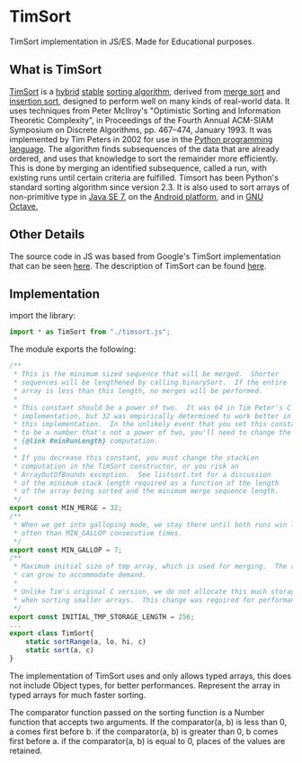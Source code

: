 # TimSort
TimSort implementation in JS/ES.
Made for Educational purposes.

## What is TimSort
[TimSort](https://en.wikipedia.org/wiki/Timsort) is a [hybrid](https://en.wikipedia.org/wiki/Hybrid_algorithm) [stable](https://en.wikipedia.org/wiki/Category:Stable_sorts) [sorting algorithm](https://en.wikipedia.org/wiki/Sorting_algorithm), derived from [merge sort](https://en.wikipedia.org/wiki/Merge_sort) and [insertion sort](https://en.wikipedia.org/wiki/Insertion_sort), designed to perform well on many kinds of real-world data. It uses techniques from Peter McIlroy's "Optimistic Sorting and Information Theoretic Complexity", in Proceedings of the Fourth Annual ACM-SIAM Symposium on Discrete Algorithms, pp. 467–474, January 1993. It was implemented by Tim Peters in 2002 for use in the [Python programming language](https://en.wikipedia.org/wiki/Python_(programming_language)). The algorithm finds subsequences of the data that are already ordered, and uses that knowledge to sort the remainder more efficiently. This is done by merging an identified subsequence, called a run, with existing runs until certain criteria are fulfilled. Timsort has been Python's standard sorting algorithm since version 2.3. It is also used to sort arrays of non-primitive type in [Java SE 7](https://en.wikipedia.org/wiki/Java_7), on the [Android platform](https://en.wikipedia.org/wiki/Android_(operating_system)), and in [GNU Octave.](https://en.wikipedia.org/wiki/GNU_Octave)

## Other Details
The source code in JS was based from Google's TimSort implementation that can be seen [here](http://cr.openjdk.java.net/~martin/webrevs/openjdk7/timsort/raw_files/new/src/share/classes/java/util/TimSort.java).
The description of TimSort can be found [here](http://svn.python.org/projects/python/trunk/Objects/listsort.txt).

## Implementation
import the library:
```js
import * as TimSort from "./timsort.js";
```
The module exports the following:
```js
/**
 * This is the minimum sized sequence that will be merged.  Shorter
 * sequences will be lengthened by calling binarySort.  If the entire
 * array is less than this length, no merges will be performed.
 *
 * This constant should be a power of two.  It was 64 in Tim Peter's C
 * implementation, but 32 was empirically determined to work better in
 * this implementation.  In the unlikely event that you set this constant
 * to be a number that's not a power of two, you'll need to change the
 * {@link #minRunLength} computation.
 *
 * If you decrease this constant, you must change the stackLen
 * computation in the TimSort constructor, or you risk an
 * ArrayOutOfBounds exception.  See listsort.txt for a discussion
 * of the minimum stack length required as a function of the length
 * of the array being sorted and the minimum merge sequence length.
 */
export const MIN_MERGE = 32;
/**
 * When we get into galloping mode, we stay there until both runs win less
 * often than MIN_GALLOP consecutive times.
 */
export const MIN_GALLOP = 7;
/**
 * Maximum initial size of tmp array, which is used for merging.  The array
 * can grow to accommodate demand.
 *
 * Unlike Tim's original C version, we do not allocate this much storage
 * when sorting smaller arrays.  This change was required for performance.
 */
export const INITIAL_TMP_STORAGE_LENGTH = 256;
...
export class TimSort{
    static sortRange(a, lo, hi, c)
    static sort(a, c)
}
```

The implementation of TimSort uses and only allows typed arrays, this does not include Object types, for better performances. Represent the array in typed arrays for much faster sorting.

The comparator function passed on the sorting function is a Number function that accepts two arguments. 
If the comparator(a, b) is less than 0, a comes first before b.
if the comparator(a, b) is greater than 0, b comes first before a.
if the comparator(a, b) is equal to 0, places of the values are retained.
